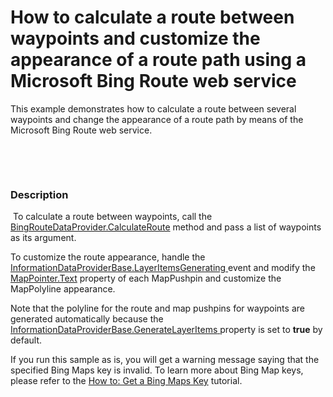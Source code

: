 # How to calculate a route between waypoints and customize the appearance of a route path using a Microsoft Bing Route web service


<p>This example demonstrates how to calculate a route between several waypoints and change the appearance of a route path by means of the Microsoft Bing Route web service.</p>
<p> </p>
<p> </p>


<h3>Description</h3>

<p>&nbsp;To calculate a route between waypoints, call the <a href="http://documentation.devexpress.com/#WindowsForms/DevExpressXtraMapBingRouteDataProvider_CalculateRoutetopic">BingRouteDataProvider.CalculateRoute</a> method and pass a list of waypoints as its argument.&nbsp;</p>
<p>To customize the route&nbsp;appearance, handle the <a href="http://documentation.devexpress.com/#WindowsForms/DevExpressXtraMapInformationDataProviderBase_LayerItemsGeneratingtopic">InformationDataProviderBase.LayerItemsGenerating</a><u> </u>event and modify the <a href="http://documentation.devexpress.com/#WindowsForms/DevExpressXtraMapMapPointer_Texttopic">MapPointer.Text</a> property of each MapPushpin and customize the MapPolyline appearance.</p>
<p>Note that the polyline for the route and map pushpins for waypoints are generated automatically&nbsp;because the <a href="http://documentation.devexpress.com/#WindowsForms/DevExpressXtraMapInformationDataProviderBase_GenerateLayerItemstopic">InformationDataProviderBase.GenerateLayerItems</a><u> </u>property is set to <strong>true</strong> by default.</p>
<p>If you run this sample as is, you will get a warning message saying that the specified Bing Maps key is invalid. To learn more about Bing Map keys, please refer to the <a href="http://help.devexpress.com/#WindowsForms/CustomDocument15102">How to: Get a Bing Maps Key</a>&nbsp;tutorial.</p>

<br/>


